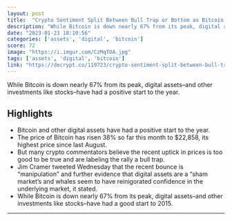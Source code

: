 ```yaml
---
layout: post
title:  "Crypto Sentiment Split Between Bull Trap or Bottom as Bitcoin Nears 23K"
description: "While Bitcoin is down nearly 67% from its peak, digital assets–and other investments like stocks–have had a positive start to the year."
date: "2023-01-23 18:10:56"
categories: ['assets', 'digital', 'bitcoin']
score: 72
image: "https://i.imgur.com/CzMqTOA.jpg"
tags: ['assets', 'digital', 'bitcoin']
link: "https://decrypt.co/119723/crypto-sentiment-split-between-bull-trap-or-bottom-as-bitcoin-nears-23k"
---
```


While Bitcoin is down nearly 67% from its peak, digital assets–and other investments like stocks–have had a positive start to the year.

## Highlights

- Bitcoin and other digital assets have had a positive start to the year.
- The price of Bitcoin has risen 38% so far this month to $22,858, its highest price since last August.
- But many crypto commentators believe the recent uptick in prices is too good to be true and are labeling the rally a bull trap.
- Jim Cramer tweeted Wednesday that the recent bounce is “manipulation” and further evidence that digital assets are a “sham market’s and whales seem to have reinigorated confidence in the underlying market, it stated.
- While Bitcoin is down nearly 67% from its peak, digital assets–and other investments like stocks–have had a good start to 2015.

---
